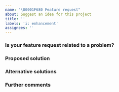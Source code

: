 ```yaml
---
name: "\U0001F680 Feature request"
about: Suggest an idea for this project
title: ''
labels: 'i: enhancement'
assignees: ''
---
```


<!--
Thank you for suggesting an idea to make this project better!

Please fill in as much of the template below as you're able.
-->

### Is your feature request related to a problem?
<!-- Is applicable, please describe what the problem is. -->

### Proposed solution
<!-- Please describe the desired behavior. -->

### Alternative solutions
<!-- Please describe alternative solutions or features you have considered. -->

### Further comments
<!-- Any additional comments that might be relevant. -->
